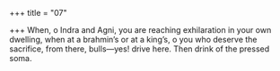 +++
title = "07"

+++
When, o Indra and Agni, you are reaching exhilaration in your own  dwelling, when at a brahmin’s or at a king’s, o you who deserve the
sacrifice,
from there, bulls—yes! drive here. Then drink of the pressed soma.